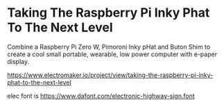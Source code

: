 # Taking The Raspberry Pi Inky Phat To The Next Level
Combine a Raspberry Pi Zero W, Pimoroni Inky pHat and Buton Shim to create a cool small portable, wearable, low power computer with e-paper display.

https://www.electromaker.io/project/view/taking-the-raspberry-pi-inky-phat-to-the-next-level

elec font is
https://www.dafont.com/electronic-highway-sign.font
